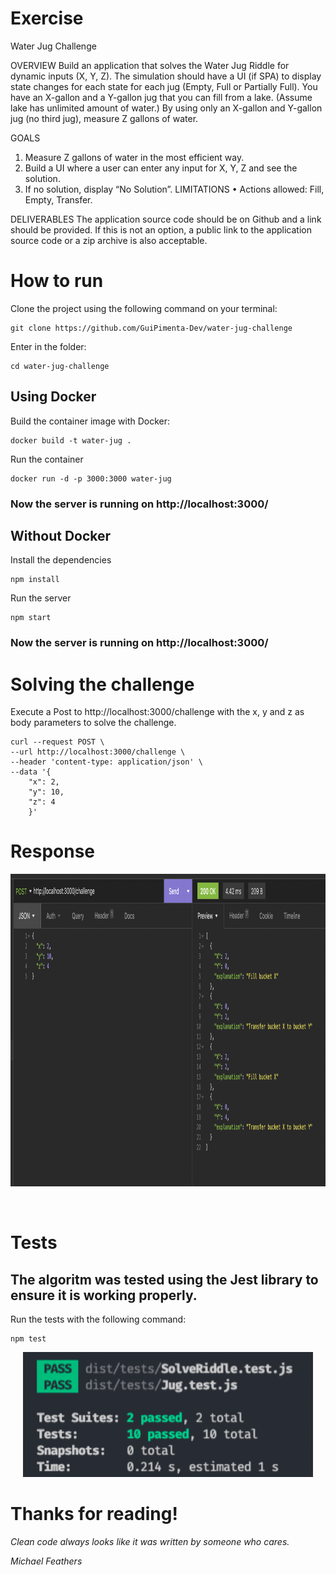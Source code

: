 # Exercise

Water Jug Challenge

OVERVIEW
Build an application that solves the Water Jug Riddle for dynamic inputs (X, Y, Z). The
simulation should have a UI (if SPA) to display state changes for each state for each jug
(Empty, Full or Partially Full).
You have an X-gallon and a Y-gallon jug that you can fill from a lake. (Assume lake has unlimited amount
of water.) By using only an X-gallon and Y-gallon jug (no third jug), measure Z gallons of water.

GOALS

1. Measure Z gallons of water in the most efficient way.
2. Build a UI where a user can enter any input for X, Y, Z and see the solution.
3. If no solution, display “No Solution”.
   LIMITATIONS
   • Actions allowed: Fill, Empty, Transfer.

DELIVERABLES
The application source code should be on Github and a link should be provided. If this is not an
option, a public link to the application source code or a zip archive is also acceptable.

# How to run

Clone the project using the following command on your terminal:

    git clone https://github.com/GuiPimenta-Dev/water-jug-challenge

Enter in the folder:

    cd water-jug-challenge

## Using Docker

Build the container image with Docker:

    docker build -t water-jug .

Run the container

    docker run -d -p 3000:3000 water-jug

### Now the server is running on http://localhost:3000/

## Without Docker

Install the dependencies

    npm install

Run the server

    npm start

### Now the server is running on http://localhost:3000/

# Solving the challenge

Execute a Post to http://localhost:3000/challenge with the x, y and z as body parameters to solve the challenge.

    curl --request POST \
    --url http://localhost:3000/challenge \
    --header 'content-type: application/json' \
    --data '{
        "x": 2,
        "y": 10,
        "z": 4
        }'

# Response

<p align="center">
  <img src="images/response.png" alt="drawing" height="500"/>
</p>
<br>

# Tests

## The algoritm was tested using the Jest library to ensure it is working properly.

Run the tests with the following command:

    npm test

<p align="center">
  <img src="images/tests.png" alt="drawing" height="200"/>
</p>

# Thanks for reading!

_Clean code always looks like it was written by someone who cares._

_Michael Feathers_
